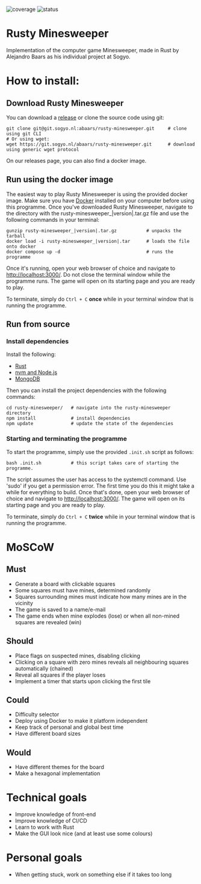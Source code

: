 ![coverage](https://git.sogyo.nl/abaars/rusty-minesweeper/badges/main/coverage.svg?job=unit-tests) ![status](https://git.sogyo.nl/abaars/rusty-minesweeper/badges/main/pipeline.svg?ignore_skipped=true)

# Rusty Minesweeper
Implementation of the computer game Minesweeper, made in Rust by Alejandro Baars as his individual project at Sogyo.


# How to install:
## Download Rusty Minesweeper
You can download a [release](https://www.mediafire.com/file/0l3i6fh8dktq5da/rusty-minesweeper.tar.gz/file) or clone the source code using git:

```
git clone git@git.sogyo.nl:abaars/rusty-minesweeper.git     # clone using git CLI
# Or using wget:
wget https://git.sogyo.nl/abaars/rusty-minesweeper.git      # download using generic wget protocol
```

On our releases page, you can also find a docker image.

## Run using the docker image

The easiest way to play Rusty Minesweeper is using the provided docker image. Make sure you have [Docker](https://docs.docker.com/engine/install/) installed on your computer before using this programme. Once you've downloaded Rusty Minesweeper, navigate to the directory with the rusty-minesweeper_|version|.tar.gz file and use the following commands in your terminal:

```
gunzip rusty-minesweeper_|version|.tar.gz           # unpacks the tarball
docker load -i rusty-minesweeper_|version|.tar      # loads the file onto docker
docker compose up -d                                # runs the programme
```

Once it's running, open your web browser of choice and navigate to <http://localhost:3000/>. Do not close the terminal window while the programme runs. The game will open on its starting page and you are ready to play.

To terminate, simply do `Ctrl + C` __once__ while in your terminal window that is running the programme.

## Run from source

### Install dependencies

Install the following:
* [Rust](https://www.rust-lang.org/tools/install)
* [nvm and Node.js](https://nodejs.org/en/download)
* [MongoDB](https://www.mongodb.com/docs/manual/administration/install-community/)

Then you can install the project dependencies with the following commands:

```
cd rusty-minesweeper/   # navigate into the rusty-minesweeper directory
npm install             # install dependencies
npm update              # update the state of the dependencies
```

### Starting and terminating the programme

To start the programme, simply use the provided `.init.sh` script as follows:
```
bash .init.sh           # this script takes care of starting the programme.
```

The script assumes the user has access to the systemctl command. Use 'sudo' if you get a permission error. The first time you do this it might take a while for everything to build. Once that's done, open your web browser of choice and navigate to <http://localhost:3000/>. The game will open on its starting page and you are ready to play.

To terminate, simply do `Ctrl + C` __twice__ while in your terminal window that is running the programme.

# MoSCoW
## Must
* Generate a board with clickable squares
* Some squares must have mines, determined randomly
* Squares surrounding mines must indicate how many mines are in the vicinity
* The game is saved to a name/e-mail
* The game ends when mine explodes (lose) or when all non-mined squares are revealed (win)

## Should
* Place flags on suspected mines, disabling clicking
* Clicking on a square with zero mines reveals all neighbouring squares automatically (chained)
* Reveal all squares if the player loses
* Implement a timer that starts upon clicking the first tile

## Could
* Difficulty selector
* Deploy using Docker to make it platform independent
* Keep track of personal and global best time
* Have different board sizes


## Would
* Have different themes for the board
* Make a hexagonal implementation


# Technical goals
* Improve knowledge of front-end
* Improve knowledge of CI/CD
* Learn to work with Rust
* Make the GUI look nice (and at least use some colours)


# Personal goals
* When getting stuck, work on something else if it takes too long
